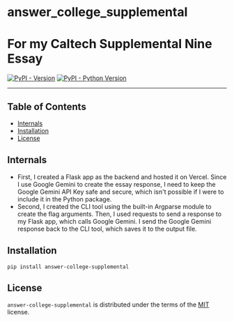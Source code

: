 # answer_college_supplemental

# For my Caltech Supplemental Nine Essay

[![PyPI - Version](https://img.shields.io/pypi/v/answer-college-supplemental.svg)](https://pypi.org/project/answer-college-supplemental)
[![PyPI - Python Version](https://img.shields.io/pypi/pyversions/answer-college-supplemental.svg)](https://pypi.org/project/answer-college-supplemental)

---

## Table of Contents

- [Internals](#internals")
- [Installation](#installation)
- [License](#license)

## Internals

- First, I created a Flask app as the backend and hosted it on Vercel. Since I use Google Gemini to create the essay response, I need to keep the Google Gemini API Key safe and secure, which isn't possible if I were to include it in the Python package.
- Second, I created the CLI tool using the built-in Argparse module to create the flag arguments. Then, I used requests to send a response to my Flask app, which calls Google Gemini. I send the Google Gemini response back to the CLI tool, which saves it to the output file.

## Installation

```console
pip install answer-college-supplemental
```

## License

`answer-college-supplemental` is distributed under the terms of the [MIT](https://spdx.org/licenses/MIT.html) license.
